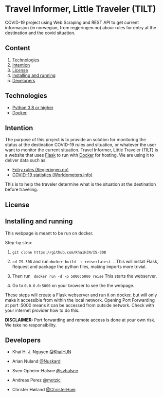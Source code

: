 # Travel Informer, Little Traveler (TILT)

COVID-19 project using Web Scraping and REST API to get current informasjon (in norwegian, from regjeringen.no) abour rules for entry at the destination and the covid situation.

## Content

1. [Technologies](https://github.com/KhaiHJN/IS-308#technologies)
2. [Intention](https://github.com/KhaiHJN/IS-308#intention)
3. [License](https://github.com/KhaiHJN/IS-308#license)
4. [Installing and running](https://github.com/KhaiHJN/IS-308#installing-and-running)
5. [Developers](https://github.com/KhaiHJN/IS-308#developers)


## Technologies
+ [Python 3.8 or higher](https://www.python.org/downloads/)
+ [Docker](https://www.docker.com/get-started)

## Intention

The purpose of this project is to provide an solution for monitoring the status at the destination COVID-19 rules and situation, or whatever the user want to monitor the current situation. Travel Informer, Little Traveler (TILT) is a website that uses [Flask](http://flask.pocoo.org/) to run with [Docker](https://www.docker.com/get-started) for hosting. We are using it to deliver data such as:
+ [Entry rules (Regjeringen.no)](https://www.regjeringen.no/no/tema/Koronasituasjonen/id2692388/)
+ [COVID-19 statistics (Worldometers.info)](https://www.worldometers.info/coronavirus/)

This is to help the traveler determine what is the situation at the destination before traveling. 

## License

## Installing and running
This webpage is meant to be run on docker.

Step-by step:

1. ```git clone https://github.com/KhaiHJN/IS-308 ```

2. ```cd IS-308``` and run ```docker build -t reise:latest .``` This will install Flask, Request and package the python files, making imports more trivial.

3. Then run ``` docker run -d -p 5000:5000 reise``` This starts the webserver.

4. Go to ``` 0.0.0.0:5000 ``` on your browser to see the the webpage.

These steps will create a Flask webserver and run it on docker, but will only make it accessible from within the local network. Opening Port Forwarding at port :5000 means it can be accessed from outside network. Check with your internet provider how to do this. 

**DISCLAIMER:** Port forwarding and remote access is done at your own risk. We take no responsibility.

## Developers 

+ Khai H. J. Nguyen [@KhaiHJN](https://github.com/KhaiHJN)

+ Arian Nuland [@Nuskard](https://github.com/Nuskard)

+ Sven Opheim-Halsne [@svhalsne](https://github.com/svhalsne)

+ Andreas Perez [@motzic](https://github.com/motzic)

+ Christer Høiland [@ChristerHoei](https://github.com/ChristerHoei)

